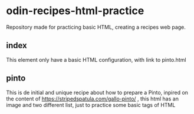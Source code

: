 # odin-recipes-html-practice
Repository made for practicing basic HTML, creating a recipes web page.

## index
This element only have a basic HTML configuration, with link to pinto.html

## pinto
This is de initial and unique recipe about how to prepare a Pinto, inpired on the content of  https://stripedspatula.com/gallo-pinto/ , this html has an image and two different list, just to practice some basic tags of HTML